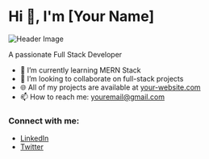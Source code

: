 # Hi 👋, I'm [Your Name]
![Header Image](link-to-your-header-image)

A passionate Full Stack Developer

- 🌱 I’m currently learning MERN Stack
- 👯 I’m looking to collaborate on full-stack projects
- 🌐 All of my projects are available at [your-website.com](https://your-website.com)
- 📫 How to reach me: [youremail@gmail.com](mailto:youremail@gmail.com)

### Connect with me:
- [LinkedIn](https://linkedin.com/in/yourprofile)
- [Twitter](https://twitter.com/yourprofile)
